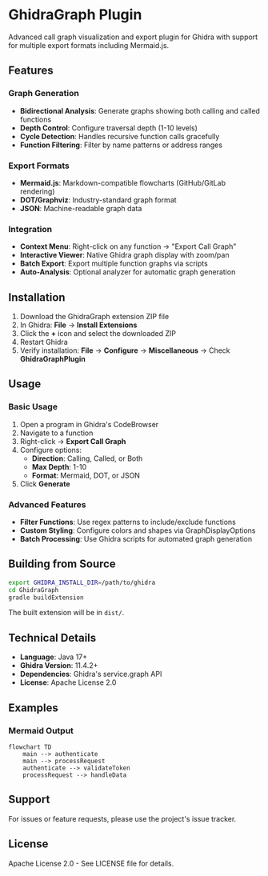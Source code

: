 # GhidraGraph Plugin

Advanced call graph visualization and export plugin for Ghidra with support for multiple export formats including Mermaid.js.

## Features

### Graph Generation
- **Bidirectional Analysis**: Generate graphs showing both calling and called functions
- **Depth Control**: Configure traversal depth (1-10 levels)
- **Cycle Detection**: Handles recursive function calls gracefully
- **Function Filtering**: Filter by name patterns or address ranges

### Export Formats
- **Mermaid.js**: Markdown-compatible flowcharts (GitHub/GitLab rendering)
- **DOT/Graphviz**: Industry-standard graph format
- **JSON**: Machine-readable graph data

### Integration
- **Context Menu**: Right-click on any function → "Export Call Graph"
- **Interactive Viewer**: Native Ghidra graph display with zoom/pan
- **Batch Export**: Export multiple function graphs via scripts
- **Auto-Analysis**: Optional analyzer for automatic graph generation

## Installation

1. Download the GhidraGraph extension ZIP file
2. In Ghidra: **File** → **Install Extensions**
3. Click the **+** icon and select the downloaded ZIP
4. Restart Ghidra
5. Verify installation: **File** → **Configure** → **Miscellaneous** → Check **GhidraGraphPlugin**

## Usage

### Basic Usage
1. Open a program in Ghidra's CodeBrowser
2. Navigate to a function
3. Right-click → **Export Call Graph**
4. Configure options:
   - **Direction**: Calling, Called, or Both
   - **Max Depth**: 1-10
   - **Format**: Mermaid, DOT, or JSON
5. Click **Generate**

### Advanced Features
- **Filter Functions**: Use regex patterns to include/exclude functions
- **Custom Styling**: Configure colors and shapes via GraphDisplayOptions
- **Batch Processing**: Use Ghidra scripts for automated graph generation

## Building from Source

```bash
export GHIDRA_INSTALL_DIR=/path/to/ghidra
cd GhidraGraph
gradle buildExtension
```

The built extension will be in `dist/`.

## Technical Details

- **Language**: Java 17+
- **Ghidra Version**: 11.4.2+
- **Dependencies**: Ghidra's service.graph API
- **License**: Apache License 2.0

## Examples

### Mermaid Output
```mermaid
flowchart TD
    main --> authenticate
    main --> processRequest
    authenticate --> validateToken
    processRequest --> handleData
```

## Support

For issues or feature requests, please use the project's issue tracker.

## License

Apache License 2.0 - See LICENSE file for details.
